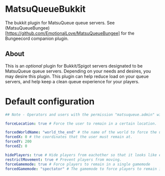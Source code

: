 # MatsuQueueBukkit
The bukkit plugin for MatsuQueue queue servers. See (MatsuQueueBungee)[https://github.com/EmotionalLove/MatsuQueueBungee] for the Bungeecord companion plugin.

## About
This is an *optional* plugin for Bukkit/Spigot servers designated to be MatsuQueue queue servers. Depending on your needs and desires, you may desire this plugin. This plugin can help reduce load on your queue servers, and help keep a clean queue experience for your players.

# Default configuration
```yml
## Note - Operators and users with the permission "matsuqueue.admin" will be excluded from restrictions. ##

forceLocation: true # Force the user to remain in a certain location.

forcedWorldName: "world_the_end" # the name of the world to force the user to remain in
forcedX: 0 # the coordinates that the user must remain at.
forcedY: 200
forcedZ: 0

hidePlayers: true # Hide players from eachother so that it looks like every user is alone in the world. This will also disable join/leave messages.
restrictMovement: true # Prevent players from moving.
forceGamemode: true # Force players to remain in a single gamemode
forcedGamemode: "spectator" # The gamemode to force players to remain in.
```
